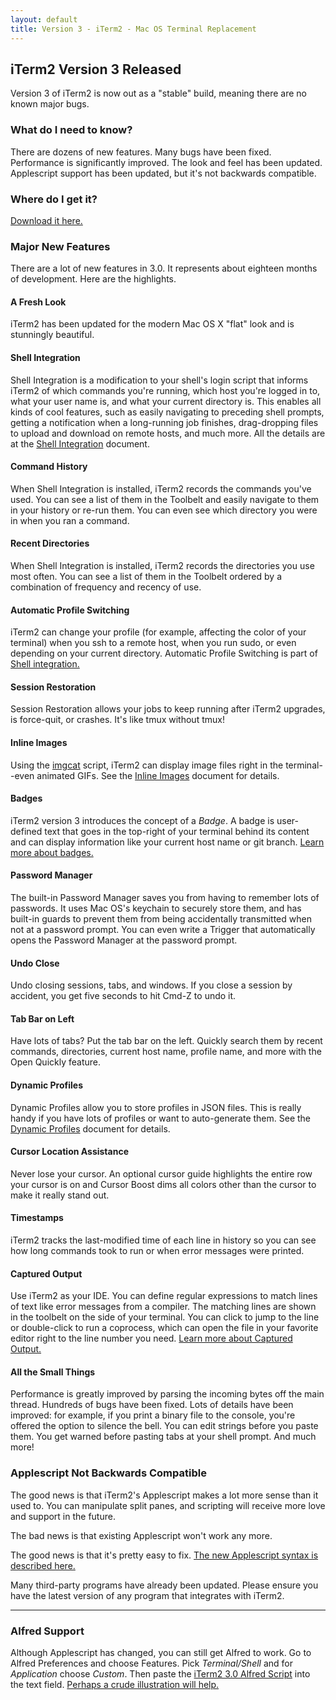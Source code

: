 ```yaml
---
layout: default
title: Version 3 - iTerm2 - Mac OS Terminal Replacement
---
```

## iTerm2 Version 3 Released

Version 3 of iTerm2 is now out as a "stable" build, meaning there are no known major bugs.

### What do I need to know?

There are dozens of new features. Many bugs have been fixed. Performance is significantly improved. The look and feel has been updated. Applescript support has been updated, but it's not backwards compatible.

### Where do I get it?

<a href="https://iterm2.com/downloads/stable/iTerm2-3_0_4.zip">Download it here.</a>

### Major New Features

There are a lot of new features in 3.0. It represents about eighteen months of development. Here are the highlights.

#### A Fresh Look

iTerm2 has been updated for the modern Mac OS X "flat" look and is stunningly beautiful.

#### Shell Integration

Shell Integration is a modification to your shell's login script that informs iTerm2 of which commands you're running, which host you're logged in to, what your user name is, and what your current directory is. This enables all kinds of cool features, such as easily navigating to preceding shell prompts, getting a notification when a long-running job finishes, drag-dropping files to upload and download on remote hosts, and much more. All the details are at the <a href="/shell_integration.html">Shell Integration</a> document.

#### Command History
When Shell Integration is installed, iTerm2 records the commands you've used. You can see a list of them in the Toolbelt and easily navigate to them in your history or re-run them. You can even see which directory you were in when you ran a command.

#### Recent Directories
When Shell Integration is installed, iTerm2 records the directories you use most often. You can see a list of them in the Toolbelt ordered by a combination of frequency and recency of use.

#### Automatic Profile Switching

iTerm2 can change your profile (for example, affecting the color of your terminal) when you ssh to a remote host, when you run sudo, or even depending on your current directory. Automatic Profile Switching is part of <a href="https://iterm2.com/shell_integration.html">Shell integration.</a>

#### Session Restoration

Session Restoration allows your jobs to keep running after iTerm2 upgrades, is force-quit, or crashes. It's like tmux without tmux!

#### Inline Images

Using the <a href="/imgcat">imgcat</a> script, iTerm2 can display image files right in the terminal--even animated GIFs. See the <a href="/images.html">Inline Images</a> document for details.

#### Badges

iTerm2 version 3 introduces the concept of a *Badge*. A badge is user-defined text that goes in the top-right of your terminal behind its content and can display information like your current host name or git branch. <a href="/badges.html">Learn more about badges.</a>

#### Password Manager

The built-in Password Manager saves you from having to remember lots of passwords. It uses Mac OS's keychain to securely store them, and has built-in guards to prevent them from being accidentally transmitted when not at a password prompt. You can even write a Trigger that automatically opens the Password Manager at the password prompt.

#### Undo Close

Undo closing sessions, tabs, and windows. If you close a session by accident, you get five seconds to hit Cmd-Z to undo it.

#### Tab Bar on Left

Have lots of tabs? Put the tab bar on the left. Quickly search them by recent commands, directories, current host name, profile name, and more with the Open Quickly feature.

#### Dynamic Profiles

Dynamic Profiles allow you to store profiles in JSON files. This is really handy if you have lots of profiles or want to auto-generate them. See the <a href="/dynamic-profiles.html">Dynamic Profiles</a> document for details.

#### Cursor Location Assistance

Never lose your cursor. An optional cursor guide highlights the entire row your cursor is on and Cursor Boost dims all colors other than the cursor to make it really stand out.

#### Timestamps

iTerm2 tracks the last-modified time of each line in history so you can see how long commands took to run or when error messages were printed.

#### Captured Output

Use iTerm2 as your IDE. You can define regular expressions to match lines of text like error messages from a compiler. The matching lines are shown in the toolbelt on the side of your terminal. You can click to jump to the line or double-click to run a coprocess, which can open the file in your favorite editor right to the line number you need. <a href="/captured_output.html">Learn more about Captured Output.</a>

#### All the Small Things

Performance is greatly improved by parsing the incoming bytes off the main thread. Hundreds of bugs have been fixed. Lots of details have been improved: for example, if you print a binary file to the console, you're offered the option to silence the bell. You can edit strings before you paste them. You get warned before pasting tabs at your shell prompt. And much more!

### Applescript Not Backwards Compatible

The good news is that iTerm2's Applescript makes a lot more sense than it used to. You can manipulate split panes, and scripting will receive more love and support in the future.

The bad news is that existing Applescript won't work any more.

The good news is that it's pretty easy to fix. <a href="/applescript.html">The new Applescript syntax is described here.</a>

Many third-party programs have already been updated. Please ensure you have the latest version of any program that integrates with iTerm2.
<hr>

### Alfred Support

Although Applescript has changed, you can still get Alfred to work. Go to Alfred Preferences and choose Features. Pick *Terminal/Shell* and for *Application* choose *Custom*. Then paste the <a href="https://gist.githubusercontent.com/gnachman/4cbe6743baa7fe07536b/raw/f07c15d3417e8704d617c4fa939e918265f105ba/gistfile1.txt">iTerm2 3.0 Alfred Script</a> into the text field. <a href="/images/AlfredForiTerm2Version3.png">Perhaps a crude illustration will help.</a></p>

<script>
function show(name) {
  document.getElementById("bash").style.display="none";
  document.getElementById("fish").style.display="none";
  document.getElementById("tcsh").style.display="none";
  document.getElementById("zsh").style.display="none";
  document.getElementById(name).style.display="";
}
</script>
